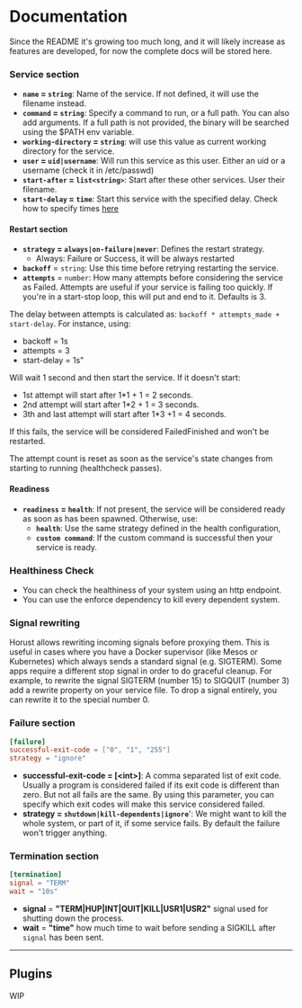 # Documentation
Since the README it's growing too much long, and it will likely increase as features are developed, for now the complete docs will be stored here.

### Service section
* **`name` = `string`**: Name of the service. If not defined, it will use the filename instead.
* **`command` = `string`**: Specify a command to run, or a full path. You can also add arguments. If a full path is not provided, the binary will be searched using the $PATH env variable.
* **`working-directory` = `string`**: will use this value as current working directory for the service.
* **`user` = `uid|username`**: Will run this service as this user. Either an uid or a username (check it in /etc/passwd)
* **`start-after` = `list<string>`**: Start after these other services. User their filename.
* **`start-delay` = `time`**: Start this service with the specified delay. Check how to specify times [here](https://github.com/tailhook/humantime/blob/49f11fdc2a59746085d2457cb46bce204dec746a/src/duration.rs#L338) 

#### Restart section
* **`strategy` = `always|on-failure|never`**: Defines the restart strategy.
    * Always: Failure or Success, it will be always restarted
* **`backoff`** = `string`: Use this time before retrying restarting the service. 
* **`attempts`** = `number`: How many attempts before considering the service as Failed.
Attempts are useful if your service is failing too quickly. If you're in a start-stop loop, this will put and end to it.
Defaults is 3.

The delay between attempts is calculated as: `backoff * attempts_made + start-delay`. For instance, using:
* backoff = 1s
* attempts = 3
* start-delay = 1s"

Will wait 1 second and then start the service. If it doesn't start:
* 1st attempt will start after 1*1 + 1 = 2 seconds.
* 2nd attempt will start after 1*2 + 1 = 3 seconds.
* 3th and last attempt will start after 1*3 +1 = 4 seconds. 

If this fails, the service will be considered FailedFinished and won't be restarted.

The attempt count is reset as soon as the service's state changes from starting to running (healthcheck passes).

#### Readiness
* **`readiness` = `health`**: If not present, the service will be considered ready as soon as has been spawned. Otherwise, use:
    * **`health`**: Use the same strategy defined in the health configuration, 
    * **`custom command`**: If the custom command is successful then your service is ready.

### Healthiness Check
 * You can check the healthiness of your system using an http endpoint.
 * You can use the enforce dependency to kill every dependent system.

### Signal rewriting
Horust allows rewriting incoming signals before proxying them. This is useful in cases where you have a Docker supervisor (like Mesos or Kubernetes) which always sends a standard signal (e.g. SIGTERM). Some apps require a different stop signal in order to do graceful cleanup.
For example, to rewrite the signal SIGTERM (number 15) to SIGQUIT (number 3) add a rewrite property on your service file.
To drop a signal entirely, you can rewrite it to the special number 0.

### Failure section
```toml
[failure]
successful-exit-code = ["0", "1", "255"]
strategy = "ignore"
```
* **successful-exit-code = [\<int>]**: A comma separated list of exit code. Usually a program is considered failed if its exit code is different than zero. But not all fails are the same. By using this parameter, you can specify which exit codes will make this service considered failed.
* **strategy = `shutdown|kill-dependents|ignore`**': We might want to kill the whole system, or part of it, if some service fails. By default the failure won't trigger anything.

### Termination section
```toml
[termination]
signal = "TERM"
wait = "10s"
```
* **signal** = **"TERM|HUP|INT|QUIT|KILL|USR1|USR2"** signal used for shutting down the process.
* **wait** = **"time"** how much time to wait before sending a SIGKILL after `signal` has been sent.

---
## Plugins
WIP